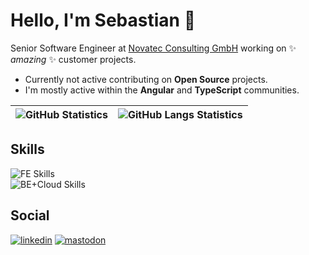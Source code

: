 # Hello, I'm Sebastian 👋

Senior Software Engineer at [Novatec Consulting GmbH](https://www.novatec-gmbh.de) working on ✨ _amazing_ ✨ customer projects.
- Currently not active contributing on **Open Source** projects.
- I'm mostly active within the **Angular** and **TypeScript** communities.

<!--
**Sebastian-G/Sebastian-G** is a ✨ _special_ ✨ repository because its `README.md` (this file) appears on your GitHub profile.

Here are some ideas to get you started:

- 🔭 I’m currently working on ...
- 🌱 I’m currently learning ...
- 👯 I’m looking to collaborate on ...
- 🤔 I’m looking for help with ...
- 💬 Ask me about ...
- 📫 How to reach me: ...
- 😄 Pronouns: ...
- ⚡ Fun fact: ...
-->

| ![GitHub Statistics](https://github-readme-stats.vercel.app/api?username=Sebastian-G&show_icons=true&hide_border=true) | ![GitHub Langs Statistics](https://github-readme-stats.vercel.app/api/top-langs/?username=Sebastian-G&layout=compact&hide_border=true) |
| ------------- | ------------- |

## Skills

![FE Skills](https://skillicons.dev/icons?i=angular,react,vue,nextjs,ts,js,html,css,scss,jest,graphql)  
![BE+Cloud Skills](https://skillicons.dev/icons?i=java,kotlin,docker,kubernetes,aws,azure,jenkins)

## Social
[![linkedin](https://skillicons.dev/icons?i=linkedin)](https://www.linkedin.com/in/sebastian-graef/) 
[![mastodon](https://skillicons.dev/icons?i=mastodon)](https://techhub.social/@graef)
